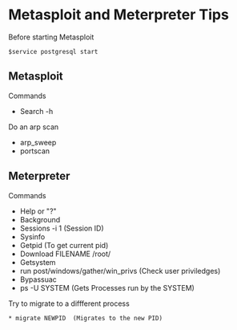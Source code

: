 # Metasploit and Meterpreter Tips

Before starting Metasploit
    
```
$service postgresql start
```
    

## Metasploit

Commands
* Search -h

Do an arp scan 
* arp_sweep
* portscan


## Meterpreter

Commands
* Help or "?"
* Background
* Sessions -i 1 (Session ID)
* Sysinfo
* Getpid (To get current pid)
* Download FILENAME /root/
* Getsystem
* run post/windows/gather/win_privs (Check user priviledges)
* Bypassuac
* ps -U SYSTEM (Gets Processes run by the SYSTEM)

Try to migrate to a diffferent process
   
    * migrate NEWPID  (Migrates to the new PID)



